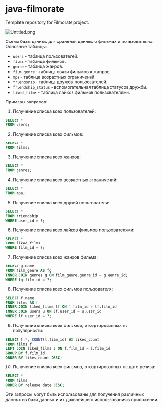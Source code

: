 # java-filmorate
Template repository for Filmorate project.

![Untitled.png](https://github.com/user-attachments/assets/Untitled.png)

Схема базы данных для хранения данных о фильмах и пользователях.
Основные таблицы:

- `users` - таблица пользователей.
- `films` - таблица фильмов.
- `genre` - таблица жанров.
- `film_genre` - таблица связи фильмов и жанров.
- `mpa` - таблица возрастных ограничений.
- `friendship` - таблица дружбы пользователей.
- `friendship_status` - вспомогательная таблица статусов дружбы.
- `liked_films` - таблица лайков фильмов пользователями.

Примеры запросов:

1. Получение списка всех пользователей:

```sql
SELECT *
FROM users;
```

2. Получение списка всех фильмов:

```sql
SELECT *
FROM films;
```

3. Получение списка всех жанров:
```sql
SELECT *
FROM genres;
```

4. Получение списка всех возрастных ограничений:
```sql
SELECT *
FROM mpa;
```

5. Получение списка всех друзей пользователя:
```sql
SELECT *
FROM friendship
WHERE user_id = ?;
```

6. Получение списка всех лайков фильмов пользователями:
```sql
SELECT *
FROM liked_films
WHERE film_id = ?;
```

7. Получение списка всех жанров фильма:
```sql
SELECT g.name
FROM film_genre AS fg
INNER JOIN genres g ON film_genre.genre_id = g.genre_id;
WHERE fg.film_id = ?;
```

8. Получение списка всех фильмов пользователя:
```sql
SELECT f.name
FROM films AS f
INNER JOIN liked_films lf ON f.film_id = lf.film_id
INNER JOIN users u ON lf.user_id = u.user_id
WHERE lf.user_id = ?;
```

9. Получение списка всех фильмов, отсортированных по популярности:
```sql
SELECT f.*, COUNT(l.film_id) AS likes_count
FROM films f
LEFT JOIN liked_films l ON f.film_id = l.film_id
GROUP BY f.film_id
ORDER BY likes_count DESC;
```

10. Получение списка всех фильмов, отсортированных по дате релиза:
```sql
SELECT *
FROM films
ORDER BY release_date DESC;
```

Эти запросы могут быть использованы для получения различных данных из базы данных и их дальнейшего использования в приложении.